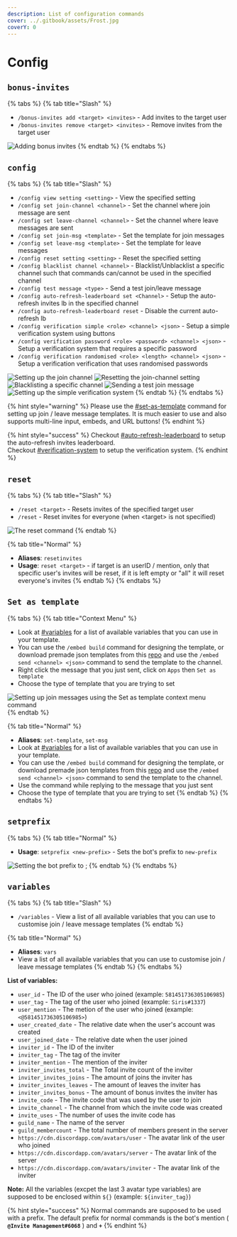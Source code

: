 ```yaml
---
description: List of configuration commands
cover: ../.gitbook/assets/Frost.jpg
coverY: 0
---
```


# Config

## `bonus-invites`

{% tabs %}
{% tab title="Slash" %}
* `/bonus-invites add <target> <invites>` - Add invites to the target user
* `/bonus-invites remove <target> <invites>` - Remove invites from the target user

![Adding bonus invites](https://i.imgur.com/MlrJa9L.png)
{% endtab %}
{% endtabs %}

## `config`

{% tabs %}
{% tab title="Slash" %}
* `/config view setting <setting>` - View the specified setting
* `/config set join-channel <channel>` - Set the channel where join message are sent
* `/config set leave-channel <channel>` - Set the channel where leave messages are sent
* `/config set join-msg <template>` - Set the template for join messages
* `/config set leave-msg <template>` - Set the template for leave messages
* `/config reset setting <setting>` - Reset the specified setting
* `/config blacklist channel <channel>` - Blacklist/Unblacklist a specific channel such that commands can/cannot be used in the specified channel
* `/config test message <type>` - Send a test join/leave message
* `/config auto-refresh-leaderboard set <Channel>` - Setup the auto-refresh invites lb in the specified channel
* `/config auto-refresh-leaderboard reset` - Disable the current auto-refresh lb
* `/config verification simple <role> <channel> <json>` - Setup a simple verification system using buttons
* `/config verification password <role> <password> <channel> <json>` - Setup a verification system that requires a specific password
* `/config verification randomised <role> <length> <channel> <json>` - Setup a verification verification that uses randomised passwords

![Setting up the join channel](https://i.imgur.com/nmF3XTD.png) ![Resetting the join-channel setting](https://i.imgur.com/WJEdmjy.png) ![Blacklisting a specific channel](https://i.imgur.com/zEQz6Zf.png) ![Sending a test join message](https://i.imgur.com/3VNOccd.png) ![Setting up the simple verification system](https://i.imgur.com/9UK9igo.png)
{% endtab %}
{% endtabs %}

{% hint style="warning" %}
Please use the [#set-as-template](config.md#set-as-template "mention") command for setting up join / leave message templates. It is much easier to use and also supports multi-line input, embeds, and URL buttons!
{% endhint %}

{% hint style="success" %}
Checkout [#auto-refresh-leaderboard](../FAQ.md#auto-refresh-leaderboard "mention") to setup the auto-refresh invites leaderboard.\
Checkout [#verification-system](../FAQ.md#verification-system "mention") to setup the verification system.
{% endhint %}

## `reset`

{% tabs %}
{% tab title="Slash" %}
* `/reset <target>` - Resets invites of the specified target user
* `/reset` - Reset invites for everyone (when \<target> is not specified)

![The reset command](https://i.imgur.com/g9Eom1k.gif)
{% endtab %}

{% tab title="Normal" %}
* **Aliases**: `resetinvites`
* **Usage**: `reset <target>` - if target is an userID / mention, only that specific user's invites will be reset, if it is left empty or "all" it will reset everyone's invites
{% endtab %}
{% endtabs %}

## `Set as template`

{% tabs %}
{% tab title="Context Menu" %}
* Look at [#variables](config.md#variables "mention") for a list of available variables that you can use in your template.
* You can use the `/embed build` command for designing the template, or download premade json templates from this [repo](https://github.com/Siris01/invite-management-templates) and use the `/embed send <channel> <json>` command to send the template to the channel.
* Right click the message that you just sent, click on `Apps` then `Set as template`
* Choose the type of template that you are trying to set

![Setting up join messages using the Set as template context menu command](https://i.imgur.com/UkT1EYv.gif)
{% endtab %}

{% tab title="Normal" %}
* **Aliases**: `set-template`, `set-msg`
* Look at [#variables](config.md#variables "mention") for a list of available variables that you can use in your template.
* You can use the `/embed build` command for designing the template, or download premade json templates from this [repo](https://github.com/Siris01/invite-management-templates) and use the `/embed send <channel> <json>` command to send the template to the channel.
* Use the command while replying to the message that you just sent
* Choose the type of template that you are trying to set
{% endtab %}
{% endtabs %}

## `setprefix`

{% tabs %}
{% tab title="Normal" %}
* **Usage**: `setprefix <new-prefix>` - Sets the bot's prefix to `new-prefix`

![Setting the bot prefix to ;](https://i.imgur.com/WxWHM9L.png)
{% endtab %}
{% endtabs %}

## `variables`

{% tabs %}
{% tab title="Slash" %}
* `/variables` - View a list of all available variables that you can use to customise join / leave message templates
{% endtab %}

{% tab title="Normal" %}
* **Aliases**: `vars`
* View a list of all available variables that you can use to customise join / leave message templates
{% endtab %}
{% endtabs %}

**List of variables:**

* `user_id` - The ID of the user who joined (example: `581451736305106985`)
* `user_tag` - The tag of the user who joined (example: `Siris#1337`)
* `user_mention` - The metion of the user who joined (example: `<@581451736305106985>`)
* `user_created_date` - The relative date when the user's account was created
* `user_joined_date` - The relative date when the user joined
* `inviter_id` - The ID of the inviter
* `inviter_tag` - The tag of the inviter
* `inviter_mention` - The mention of the inviter
* `inviter_invites_total` - The Total invite count of the inviter
* `inviter_invites_joins` - The amount of joins the inviter has
* `inviter_invites_leaves` - The amount of leaves the inviter has
* `inviter_invites_bonus` - The amount of bonus invites the inviter has
* `invite_code` - The invite code that was used by the user to join
* `invite_channel` - The channel from which the invite code was created
* `invite_uses` - The number of uses the invite code has
* `guild_name` - The name of the server
* `guild_membercount` - The total number of members present in the server
* `https://cdn.discordapp.com/avatars/user` - The avatar link of the user who joined
* `https://cdn.discordapp.com/avatars/server` - The avatar link of the server
* `https://cdn.discordapp.com/avatars/inviter` - The avatar link of the inviter

**Note:** All the variables (excpet the last 3 avatar type variables) are supposed to be enclosed within `${}` (example: `${inviter_tag}`)

{% hint style="success" %}
Normal commands are supposed to be used with a prefix. The default prefix for normal commands is the bot's mention ( **`@Invite Management#6068`** ) and **`+`**
{% endhint %}
